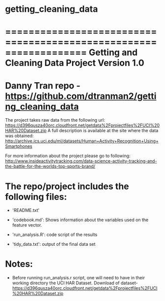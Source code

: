 # getting_cleaning_data

==================================================================
Getting and Cleaning Data Project
Version 1.0
==================================================================
Danny Tran
repo - https://github.com/dtranman2/getting_cleaning_data
==================================================================

The project takes raw data from the following url: https://d396qusza40orc.cloudfront.net/getdata%2Fprojectfiles%2FUCI%20HAR%20Dataset.zip
A full description is available at the site where the data was obtained: http://archive.ics.uci.edu/ml/datasets/Human+Activity+Recognition+Using+Smartphones

For more information about the project please go to following: http://www.insideactivitytracking.com/data-science-activity-tracking-and-the-battle-for-the-worlds-top-sports-brand/


The repo/project includes the following files:
=========================================

- 'README.txt'

- 'codebook.md': Shows information about the variables used on the feature vector.

- 'run_analysis.R': code script of the results

- 'tidy_data.txt': output of the final data set 

Notes: 
======
- Before running run_analysis.r script, one will need to have in their working directory the UCI HAR Dataset. Download of dataset- https://d396qusza40orc.cloudfront.net/getdata%2Fprojectfiles%2FUCI%20HAR%20Dataset.zip 


